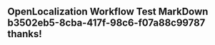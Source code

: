 <properties
ms.topic="hero-topic"
ms.test1="hero-topic"
ms.test2="test"/>

## OpenLocalization Workflow Test MarkDown b3502eb5-8cba-417f-98c6-f07a88c99787 thanks!
